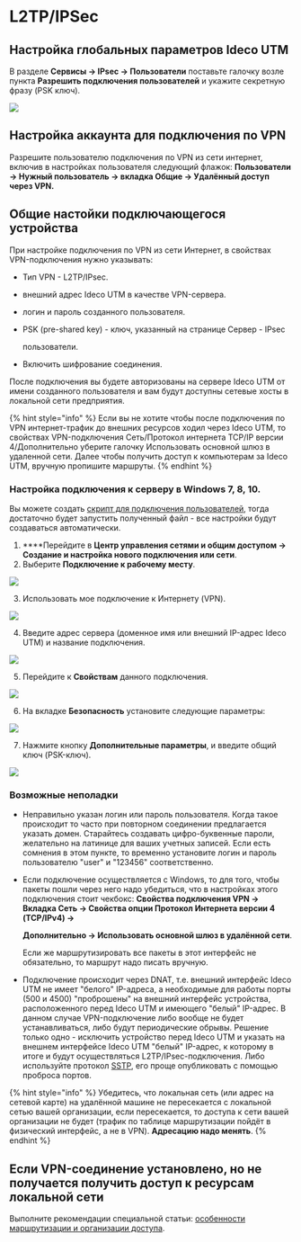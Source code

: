 # L2TP/IPSec

## Настройка глобальных параметров Ideco UTM

В разделе **Сервисы -&gt; IPsec -&gt; Пользователи** поставьте галочку возле пункта **Разрешить подключения пользователей** и укажите секретную фразу \(PSK ключ\).

![](../../../../.gitbook/assets/11436123.jpg)

## Настройка аккаунта для подключения по VPN

Разрешите пользователю подключения по VPN из сети интернет, включив в настройках пользователя следующий флажок: **Пользователи -&gt; Нужный пользователь -&gt; вкладка Общие -&gt; Удалённый доступ через VPN.**

## Общие настойки подключающегося устройства

При настройке подключения по VPN из сети Интернет, в свойствах VPN-подключения нужно указывать:

* Тип VPN - L2TP/IPsec.
* внешний адрес Ideco UTM в качестве VPN-сервера.
* логин и пароль созданного пользователя.
* PSK \(pre-shared key\) - ключ, указанный на странице Сервер - IPsec

  пользователи.

* Включить шифрование соединения.

После подключения вы будете авторизованы на сервере Ideco UTM от имени созданного пользователя и вам будут доступны сетевые хосты в локальной сети предприятия.

{% hint style="info" %}
Если вы не хотите чтобы после подключения по VPN интернет-трафик до внешних ресурсов ходил через Ideco UTM, то свойствах VPN-подключения Сеть/Протокол интернета TCP/IP версии 4/Дополнительно уберите галочку Использовать основной шлюз в удаленной сети. Далее чтобы получить доступ к компьютерам за Ideco UTM, вручную пропишите маршруты.
{% endhint %}

### Настройка подключения к серверу в Windows 7, 8, 10.

Вы можете создать [скрипт для подключения пользователей](skript_avtomaticheskogo_sozdaniya_polzovatelskikh_podklyuchenii_po_l2tp_ipsec.md), тогда достаточно будет запустить полученный файл - все настройки будут создаваться автоматически.

1. ****Перейдите в **Центр управления сетями и общим доступом -&gt; Создание и настройка нового подключения или сети**.  
2. Выберите **Подключение к рабочему месту**.

![](../../../../.gitbook/assets/vpn2%20%282%29%20%282%29%20%282%29.png)

3. Использовать мое подключение к Интернету \(VPN\).  

![](../../../../.gitbook/assets/vpn3%20%281%29%20%281%29%20%281%29%20%281%29.png)

4. Введите адрес сервера \(доменное имя или внешний IP-адрес Ideco UTM\) и название подключения.  

![](../../../../.gitbook/assets/vpn4%20%281%29%20%282%29%20%282%29%20%282%29%20%282%29.png)

5. Перейдите к **Свойствам** данного подключения.  

![](../../../../.gitbook/assets/vpn5%20%281%29.png)

6. На вкладке **Безопасность** установите следующие параметры:  

![](../../../../.gitbook/assets/2424872%20%281%29.png)

7. Нажмите кнопку **Дополнительные параметры**, и введите общий ключ \(PSK-ключ\).  

![](../../../../.gitbook/assets/2424873%20%282%29%20%281%29.png)

### Возможные неполадки

* Неправильно указан логин или пароль пользователя. Когда такое происходит то часто при повторном соединении предлагается указать домен. Старайтесь создавать цифро-буквенные пароли, желательно на латинице для ваших учетных записей. Если есть сомнения в этом пункте, то временно установите логин и пароль пользователю "user" и "123456" соответственно.
* Если подключение осуществляется с Windows, то для того, чтобы пакеты пошли через него надо убедиться, что в настройках этого подключения стоит чекбокс: **Свойства подключения VPN -&gt; Вкладка Сеть -&gt; Свойства опции Протокол Интернета версии 4 \(TCP/IPv4\) -&gt;**

  **Дополнительно -&gt; Использовать основной шлюз в удалённой сети**.

  Если же маршрутизировать все пакеты в этот интерфейс не обязательно, то маршрут надо писать вручную.

* Подключение происходит через DNAT, т.е. внешний интерфейс Ideco UTM не имеет "белого" IP-адреса, а необходимые для работы порты \(500 и 4500\) "проброшены" на внешний интерфейс устройства, расположенного перед Ideco UTM и имеющего "белый" IP-адрес. В данном случае VPN-подключение либо вообще не будет устанавливаться, либо будут периодические обрывы. Решение только одно - исключить устройство перед Ideco UTM и указать на внешнем интерфейсе Ideco UTM "белый" IP-адрес, к которому в итоге и будут осуществляться L2TP/IPsec-подключения. Либо используйте протокол [SSTP](../sstp/), его проще опубликовать с помощью проброса портов.

{% hint style="info" %}
Убедитесь, что локальная сеть \(или адрес на сетевой карте\) на удалённой машине не пересекается с локальной сетью вашей организации, если пересекается, то доступа к сети вашей организации не будет \(трафик по таблице маршрутизации пойдёт в физический интерфейс, а не в VPN\). **Адресацию надо менять**.
{% endhint %}

## Если VPN-соединение установлено, но не получается получить доступ к ресурсам локальной сети

Выполните рекомендации специальной статьи: [особенности маршрутизации и организации доступа](../features.md).

